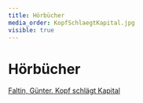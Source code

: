 ```yaml
---
title: Hörbücher
media_order: KopfSchlaegtKapital.jpg
visible: true
---
```


# Hörbücher

[Faltin, Günter. Kopf schlägt Kapital](https://amzn.to/2RPio1A)